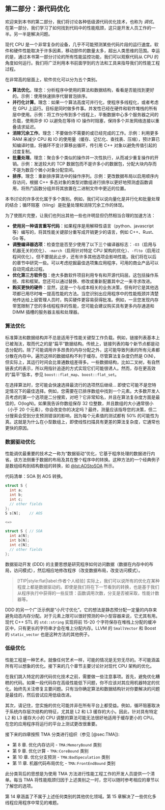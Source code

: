 ## 第二部分：源代码优化

欢迎来到本书的第二部分，我们将讨论各种低级源代码优化技术，也称为 *调优*。在第一部分，我们学习了如何找到代码中的性能瓶颈，这只是开发人员工作的一半。另一半是解决问题。

现代 CPU 是一个非常复杂的设备，几乎不可能预测某些代码片段的运行速度。软件和硬件性能取决于许多因素，移动部件的数量太多，超出人类思维的范围。幸运的是，通过本书第一部分讨论的所有性能监控功能，我们可以观察代码从 CPU 的角度如何运行。我们将广泛利用本书前面学到的方法和工具来指导我们的性能工程过程。

在非常高的层面上，软件优化可以分为五个类别。

* **算法优化**。理念：分析程序中使用的算法和数据结构，看看是否能找到更好的。示例：使用快速排序代替冒泡排序。
* **并行化计算**。理念：如果一个算法高度可并行化，使程序多线程化，或者考虑在 GPU 上运行。目标是同时做多件事。并发性已经在硬件和软件堆栈的所有层中使用。示例：将工作分布到多个线程上，平衡数据中心多个服务器之间的负载，使用异步 IO 以避免在等待 IO 操作时阻塞，保持多个并发网络连接以重叠请求延迟。
* **消除冗余工作**。理念：不要做你不需要的或已经完成的工作。示例：利用更多 RAM 来减少 CPU 和 IO 的使用量（缓存、记忆化、查找表、压缩），预计算已知编译时值，将循环不变计算移出循环，传引用 C++ 对象以避免传值引起的过度复制。
* **批量处理**。理念：聚合多个类似的操作并一次性执行，从而减少重复操作的开销。示例：发送较大的 TCP 数据包而不是许多小的数据包，分配大块内存而不是为数百个微小对象分配空间。
* **排序**。理念：重新排序算法中的操作序列。示例：更改数据布局以启用顺序内存访问，根据 C++ 多态对象的类型对数组进行排序以更好地预测虚函数调用，将热门函数分组并将其放置在二进制文件中更近的位置。

本书讨论的许多优化属于多个类别。例如，我们可以说向量化是并行化和批量处理的结合；循环阻塞（tiling）是批量处理和消除冗余工作的体现。

为了使图片完整，让我们也列出其他一些也许明显但仍然相当合理的加速方法：

* **使用另一种语言重写代码**：如果程序是用解释性语言（python、javascript 等）编写的，将其性能关键部分重写成开销更少的语言，例如 C++、Rust、Go 等。
* **调整编译器选项**：检查您是否至少使用了以下三个编译器标志：`-O3`（启用与机器无关的优化）、`-march`（启用针对特定 CPU 架构的优化）、`-flto`（启用过程间优化）。但不要就此止步，还有许多其他选项会影响性能。我们将在以后的章节中研究一些。可以考虑挖掘最佳选项集应用程序，可用的商业产品可以自动完成此过程。
* **优化第三方软件包**：绝大多数软件项目利用专有和开源代码层。这包括操作系统、库和框架。您还可以通过替换、修改或重新配置其中之一来寻求改进。
* **购买更快的硬件**：显然，这是一个与成本相关的业务决策，但有时它是其他选项都已用尽时唯一提高性能的方法。当您识别出应用程序中的性能瓶颈并清楚地传达给上层管理人员时，购买硬件更容易获得批准。例如，一旦您发现内存带宽限制了您的多线程程序的性能，您可能会建议购买具有更多内存通道和 DIMM 插槽的服务器主板和处理器。

### 算法优化 

标准算法和数据结构并不总是适用于性能关键型工作负载。例如，链接列表基本上已被淘汰，取而代之的是“扁平”数据结构。传统上，链接列表的每个新节点都是动态分配的。除了可能调用许多昂贵的内存分配之外，这可能导致列表的所有元素都分散在内存中。遍历这样的数据结构不利于缓存。尽管算法复杂度仍然是 O(N)，但实际上，其运行时间会比普通数组差得多。一些数据结构，比如二叉树，有自然链表式的表示，所以用指针追逐的方式实现它们可能很诱人。然而，存在更高效的“扁平”版本，参见 `boost::flat_map`、`boost::flat_set`。

在选择算法时，您可能会快速选择最流行的选项然后继续... 即使它可能不是您特定情况下的最佳选择。例如，您需要在已排序数组中找到一个元素。大多数开发人员考虑的第一个选项是二分搜索，对吧？它非常知名，并且在算法复杂度方面是最佳的，O(logN)。如果我告诉你数组保存 32 位整数，并且数组的大小通常很小（小于 20 个元素），你会改变你的决定吗？最终，测量应该指导您的决策，但二分搜索会受到分支预测错误的影响，因为每个元素值的测试都有 50% 的可能性为真。这就是为什么在小型数组上，即使线性扫描具有更差的算法复杂度，它通常也更快的原因。

### 数据驱动优化 

性能调优最重要的技术之一称为“数据驱动”优化，它基于程序处理的数据进行内省。该方法侧重于数据的布局及其在整个程序中的转换。这种方法的一个经典例子是数组结构到结构数组的转换，如 [@lst:AOStoSOA](#AOStoSOA) 所示。

代码清单：SOA 到 AOS 转换。 
<div id="AOStoSOA"></div>

``` cpp
struct S {
  int a;
  int b;
  int c;
  // other fields
};
S s[N];    // AOS

<=>
    
struct S { // SOA
  int a[N];
  int b[N];
  int c[N];
  // other fields  
};
```

数据驱动开发 (DDD) 的主要思想是研究程序如何访问数据（数据在内存中的布局，访问模式），然后相应地修改程序（改变数据布局，改变访问模式）。

> [!TIP|style:flat|label:作者个人经验]
> 实际上，我们可以说所有的优化在某种程度上都是数据驱动的。即使是我们将在下一节看到的转换，也是基于我们从程序执行中获得的一些反馈：函数调用次数，分支是否被采取，性能计数器等。

DDD 的另一个广泛示例是“小尺寸优化”。它的想法是静态预分配一定量的内存来避免动态内存分配。对于元素上限可以很好预测的中小型容器来说，它尤其有用。现代 C++ STL 的 `std::string` 实现将前 15-20 个字符保存在堆栈上分配的缓冲区中，只有更长的字符串才会在堆上分配内存。LLVM 的 `SmallVector` 和 Boost 的 `static_vector` 也是这种方法的其他例子。

### 低级优化 

性能工程是一种艺术。就像任何艺术一样，可能的情况是无穷无尽的。不可能涵盖所有可以想象的优化。接下来的几个章节主要讨论针对现代 CPU 架构的优化。

在我们跳入特定的源代码优化技术之前，需要做一些注意事项。首先，避免优化糟糕的代码。如果一段代码存在高级性能低下问题，你不应该对其应用机器特定的优化。始终先关注修复主要问题。只有当你确定算法和数据结构针对你要解决的问题是最佳的，然后尝试应用低级改进。

其次，请记住，您实施的优化可能并非在所有平台上都受益。例如，循环阻塞取决于系统内存层次结构的特征，尤其是 L2 和 L3 缓存的大小。因此，针对具有特定 L2 和 L3 缓存大小的 CPU 调整的算法可能无法很好地适用于缓存更小的 CPU。在您的应用程序将运行的平台上测试更改很重要。

接下来的四章按照 TMA 分类进行组织（参见 [@sec:TMA]):

* 第 8 章. 优化内存访问 - `TMA:MemoryBound` 类别
* 第 9 章. 优化计算 - `TMA:CoreBound` 类别
* 第 10 章. 优化分支预测 - `TMA:BadSpeculation` 类别
* 第 11 章. 机器代码布局优化 - `TMA:FrontEndBound` 类别

此分类背后的思想是为使用 TMA 方法进行性能工程工作的开发人员提供一个清单。每当 TMA 将性能瓶颈归因于上述类别之一时，您可以随时参考相应的章节以了解您的选项。

第 14 章涵盖了不属于上述任何类别的其他优化领域。第 15 章解决了一些优化多线程应用程序中常见的难题。

